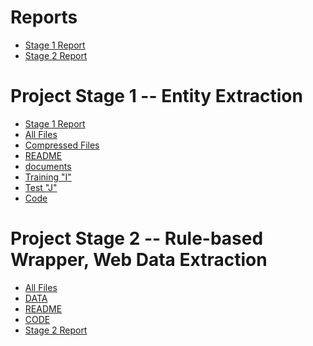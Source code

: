 # Reports
 - [Stage 1 Report](https://github.com/ankitvij7/datascience-project/blob/master/stage1/CS839%20Spring%202018%20-%20Project%20Stage%201%20-%20Team%2010%20Report.pdf)
 - [Stage 2 Report]()
 
# Project Stage 1 -- Entity Extraction
 - [Stage 1 Report](https://github.com/ankitvij7/datascience-project/blob/master/stage1/CS839%20Spring%202018%20-%20Project%20Stage%201%20-%20Team%2010%20Report.pdf)
 - [All Files](https://github.com/ankitvij7/datascience-project/tree/master/stage1) 
 - [Compressed Files](https://github.com/ankitvij7/datascience-project/blob/master/stage1/CS839%20Spring%202018%20-%20Project%20Stage%201%20-%20Team%2010.zip)
 - [README](https://github.com/ankitvij7/datascience-project/blob/master/stage1/data/README.md)
 - [documents](https://github.com/ankitvij7/datascience-project/tree/master/stage1/data)
 - [Training "I"](https://github.com/ankitvij7/datascience-project/tree/master/stage1/data/I)
 - [Test "J"](https://github.com/ankitvij7/datascience-project/tree/master/stage1/data/J)
 - [Code](https://github.com/ankitvij7/datascience-project/tree/master/stage1/src)
 
 
# Project Stage 2 -- Rule-based Wrapper, Web Data Extraction
 - [All Files](https://github.com/ankitvij7/datascience-project/tree/master/stage2)
 - [DATA](https://github.com/ankitvij7/datascience-project/tree/master/stage2/data)
 - [README](https://github.com/ankitvij7/datascience-project/blob/master/stage2/data/README.md)
 - [CODE](https://github.com/ankitvij7/datascience-project/tree/master/stage2/src)
 - [Stage 2 Report]()